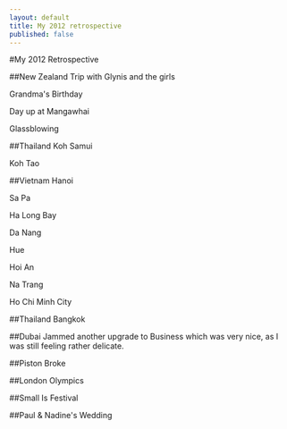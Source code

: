 ```yaml
---
layout: default
title: My 2012 retrospective
published: false
---
```

#My 2012 Retrospective

##New Zealand
Trip with Glynis and the girls

Grandma's Birthday

Day up at Mangawhai

Glassblowing

##Thailand
Koh Samui

Koh Tao

##Vietnam
Hanoi

Sa Pa

Ha Long Bay

Da Nang

Hue

Hoi An

Na Trang

Ho Chi Minh City

##Thailand
Bangkok

##Dubai
Jammed another upgrade to Business which was very nice, as I was still feeling rather delicate.

##Piston Broke

##London Olympics

##Small Is Festival

##Paul & Nadine's Wedding



